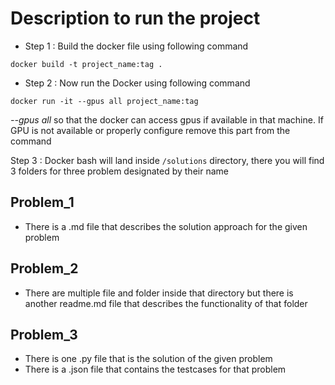# Description to run the project

- Step 1 : Build the docker file using following command
```
docker build -t project_name:tag .
```

- Step 2 : Now run the Docker using following command
```
docker run -it --gpus all project_name:tag
```
*--gpus all* so that the docker can access gpus if available in that machine. If GPU is not available or properly configure remove this part from the command

Step 3 : Docker bash will land inside `/solutions` directory, there you will find 3 folders for three problem designated by their name

## Problem_1

- There is a .md file that describes the solution approach for the given problem

## Problem_2

- There are multiple file and folder inside that directory but there is another readme.md file that describes the functionality of that folder

## Problem_3

- There is one .py file that is the solution of the given problem
- There is a .json file that contains the testcases for that problem
